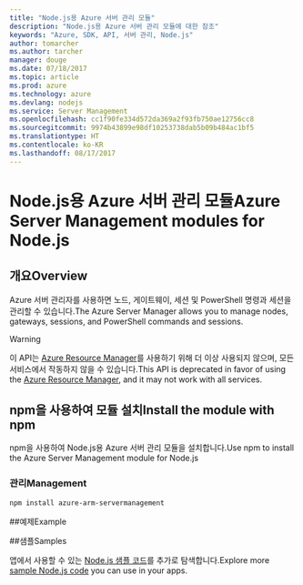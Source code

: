 ```yaml
---
title: "Node.js용 Azure 서버 관리 모듈"
description: "Node.js용 Azure 서버 관리 모듈에 대한 참조"
keywords: "Azure, SDK, API, 서버 관리, Node.js"
author: tomarcher
ms.author: tarcher
manager: douge
ms.date: 07/18/2017
ms.topic: article
ms.prod: azure
ms.technology: azure
ms.devlang: nodejs
ms.service: Server Management
ms.openlocfilehash: cc1f90fe334d572da369a2f93fb750ae12756cc8
ms.sourcegitcommit: 9974b43899e98df10253738dab5b09b484ac1bf5
ms.translationtype: HT
ms.contentlocale: ko-KR
ms.lasthandoff: 08/17/2017
---
```

# <a name="azure-server-management-modules-for-nodejs"></a><span data-ttu-id="9e741-104">Node.js용 Azure 서버 관리 모듈</span><span class="sxs-lookup"><span data-stu-id="9e741-104">Azure Server Management modules for Node.js</span></span>

## <a name="overview"></a><span data-ttu-id="9e741-105">개요</span><span class="sxs-lookup"><span data-stu-id="9e741-105">Overview</span></span>

<span data-ttu-id="9e741-106">Azure 서버 관리자를 사용하면 노드, 게이트웨이, 세션 및 PowerShell 명령과 세션을 관리할 수 있습니다.</span><span class="sxs-lookup"><span data-stu-id="9e741-106">The Azure Server Manager allows you to manage nodes, gateways, sessions, and PowerShell commands and sessions.</span></span>

> [!WARNING]
> <span data-ttu-id="9e741-107">이 API는 [Azure Resource Manager](/nodejs/api/overview/azure/resources)를 사용하기 위해 더 이상 사용되지 않으며, 모든 서비스에서 작동하지 않을 수 있습니다.</span><span class="sxs-lookup"><span data-stu-id="9e741-107">This API is deprecated in favor of using the [Azure Resource Manager](/nodejs/api/overview/azure/resources), and it may not work with all services.</span></span>

## <a name="install-the-module-with-npm"></a><span data-ttu-id="9e741-108">npm을 사용하여 모듈 설치</span><span class="sxs-lookup"><span data-stu-id="9e741-108">Install the module with npm</span></span>

<span data-ttu-id="9e741-109">npm을 사용하여 Node.js용 Azure 서버 관리 모듈을 설치합니다.</span><span class="sxs-lookup"><span data-stu-id="9e741-109">Use npm to install the Azure Server Management module for Node.js</span></span>

### <a name="management"></a><span data-ttu-id="9e741-110">관리</span><span class="sxs-lookup"><span data-stu-id="9e741-110">Management</span></span>

```bash
npm install azure-arm-servermanagement
```

##<a name="example"></a><span data-ttu-id="9e741-111">예제</span><span class="sxs-lookup"><span data-stu-id="9e741-111">Example</span></span>

##<a name="samples"></a><span data-ttu-id="9e741-112">샘플</span><span class="sxs-lookup"><span data-stu-id="9e741-112">Samples</span></span>

<span data-ttu-id="9e741-113">앱에서 사용할 수 있는 [Node.js 샘플 코드](https://azure.microsoft.com/resources/samples/?platform=nodejs)를 추가로 탐색합니다.</span><span class="sxs-lookup"><span data-stu-id="9e741-113">Explore more [sample Node.js code](https://azure.microsoft.com/resources/samples/?platform=nodejs) you can use in your apps.</span></span>